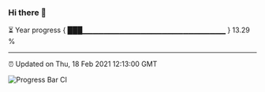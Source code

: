 ### Hi there 👋

⏳ Year progress { ███▁▁▁▁▁▁▁▁▁▁▁▁▁▁▁▁▁▁▁▁▁▁▁▁▁▁▁ } 13.29 %

---

⏰ Updated on Thu, 18 Feb 2021 12:13:00 GMT

![Progress Bar CI](https://github.com/liununu/liununu/workflows/Progress%20Bar%20CI/badge.svg)
